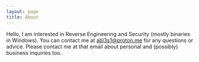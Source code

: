 ```yaml
---
layout: page
title: About
---
```


Hello, I am interested in Reverse Engineering and Security (mostly binaries in Windows). You can contact me at abl3s1@proton.me for any questions or advice. Please contact me at that email about personal and (possibly) business inquiries too. 
